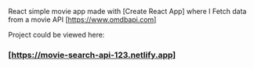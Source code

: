 React simple movie app made with [Create React App] 
where I Fetch data from a movie API [https://www.omdbapi.com]

Project could be viewed here:

### [https://movie-search-api-123.netlify.app]


